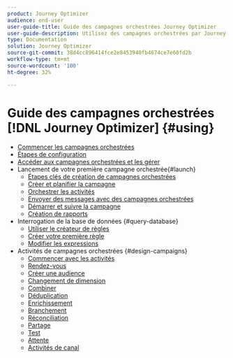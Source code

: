 ```yaml
---
product: Journey Optimizer
audience: end-user
user-guide-title: Guide des campagnes orchestrées Journey Optimizer
user-guide-description: Utilisez des campagnes orchestrées par Journey Optimizer pour planifier et orchestrer des campagnes cross-canal avec des stratégies de segmentation avancées.
type: Documentation
solution: Journey Optimizer
source-git-commit: 38d4cc896414fce2e8453940fb4674ce7e60fd2b
workflow-type: tm+mt
source-wordcount: '100'
ht-degree: 32%

---
```


# Guide des campagnes orchestrées [!DNL Journey Optimizer] {#using}

+ [Commencer les campagnes orchestrées](using/orchestrated/gs-orchestrated-campaigns.md)
+ [Étapes de configuration](using/orchestrated/configuration-steps.md)
+ [Accéder aux campagnes orchestrées et les gérer](using/orchestrated/access-manage-orchestrated-campaigns.md)
+ Lancement de votre première campagne orchestrée{#launch}
   + [Étapes clés de création de campagnes orchestrées](using/orchestrated/gs-campaign-creation.md)
   + [Créer et planifier la campagne](using/orchestrated/create-orchestrated-campaign.md)
   + [Orchestrer les activités](using/orchestrated/orchestrate-activities.md)
   + [Envoyer des messages avec des campagnes orchestrées](using/orchestrated/send-messages.md)
   + [Démarrer et suivre la campagne](using/orchestrated/start-monitor-campaigns.md)
   + [Création de rapports](using/orchestrated/reporting-campaigns.md)
+ Interrogation de la base de données {#query-database}
   + [Utiliser le créateur de règles](using/orchestrated/orchestrated-rule-builder.md)
   + [Créer votre première règle](using/orchestrated/build-query.md)
   + [Modifier les expressions](using/orchestrated/edit-expressions.md)
+ Activités de campagnes orchestrées {#design-campaigns}
   + [Commencer avec les activités](using/orchestrated/activities/about-activities.md)
   + [Rendez-vous](using/orchestrated/activities/and-join.md)
   + [Créer une audience](using/orchestrated/activities/build-audience.md)
   + [Changement de dimension](using/orchestrated/activities/change-dimension.md)
   + [Combiner](using/orchestrated/activities/combine.md)
   + [Déduplication](using/orchestrated/activities/deduplication.md)
   + [Enrichissement](using/orchestrated/activities/enrichment.md)
   + [Branchement](using/orchestrated/activities/fork.md)
   + [Réconciliation](using/orchestrated/activities/reconciliation.md)
   + [Partage](using/orchestrated/activities/split.md)
   + [Test](using/orchestrated/activities/test.md)
   + [Attente](using/orchestrated/activities/wait.md)
   + [Activités de canal](using/orchestrated/activities/channels.md)

